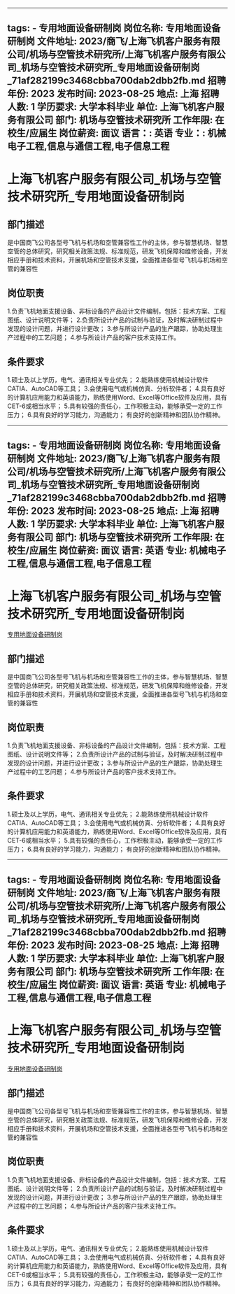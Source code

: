 
---
tags:
    - 专用地面设备研制岗
岗位名称: 专用地面设备研制岗
文件地址: 2023/商飞/上海飞机客户服务有限公司/机场与空管技术研究所/上海飞机客户服务有限公司_机场与空管技术研究所_专用地面设备研制岗_71af282199c3468cbba700dab2dbb2fb.md
招聘年份: 2023
发布时间: 2023-08-25
地点: 上海
招聘人数: 1
学历要求: 大学本科毕业
单位: 上海飞机客户服务有限公司
部门: 机场与空管技术研究所
工作年限: 在校生/应届生
岗位薪资: 面议
语言：: 英语
专业：: 机械电子工程,信息与通信工程,电子信息工程
---

# 上海飞机客户服务有限公司_机场与空管技术研究所_专用地面设备研制岗

## 部门描述

是中国商飞公司各型号飞机与机场和空管兼容性工作的主体，参与智慧机场、智慧空管的总体研究，研究相关政策法规、标准规范，研发飞机保障和维修设备，开发相应手册和技术资料，开展机场和空管技术支援，全面推进各型号飞机与机场和空管的兼容性

## 岗位职责

1.负责飞机地面支援设备、非标设备的产品设计文件编制，包括：技术方案、工程图纸、设计说明文件等；
 2.负责所设计产品的试制与验证，及时解决研制过程中发现的设计问题，并进行设计更改；
 3.参与所设计产品的生产跟踪，协助处理生产过程中的工艺问题；
 4.参与所设计产品的客户技术支持工作。

 ## 条件要求

1.硕士及以上学历，电气、通讯相关专业优先；
 2.能熟练使用机械设计软件CATIA、AutoCAD等工具；
 3.会使用电气或机械仿真、分析软件者；
 4.具有良好的计算机应用能力和英语能力，熟练使用Word、Excel等Office软件及应用，具有CET-6或相当水平；
 5.具有较强的责任心，工作积极主动，能够承受一定的工作压力；
 6.具有良好的学习能力，沟通能力；
有良好的创新精神和团队协作精神。

---
tags:
    - 专用地面设备研制岗
岗位名称: 专用地面设备研制岗
文件地址: 2023/商飞/上海飞机客户服务有限公司/机场与空管技术研究所/上海飞机客户服务有限公司_机场与空管技术研究所_专用地面设备研制岗_71af282199c3468cbba700dab2dbb2fb.md
招聘年份: 2023
发布时间: 2023-08-25
地点: 上海
招聘人数: 1
学历要求: 大学本科毕业
单位: 上海飞机客户服务有限公司
部门: 机场与空管技术研究所
工作年限: 在校生/应届生
岗位薪资: 面议
语言: 英语
专业: 机械电子工程,信息与通信工程,电子信息工程
---

# 上海飞机客户服务有限公司_机场与空管技术研究所_专用地面设备研制岗

[专用地面设备研制岗](http://zhaopin.comac.cc/zp/ct/out/position/positionDetail?planid=71af282199c3468cbba700dab2dbb2fb)

## 部门描述

是中国商飞公司各型号飞机与机场和空管兼容性工作的主体，参与智慧机场、智慧空管的总体研究，研究相关政策法规、标准规范，研发飞机保障和维修设备，开发相应手册和技术资料，开展机场和空管技术支援，全面推进各型号飞机与机场和空管的兼容性

## 岗位职责

1.负责飞机地面支援设备、非标设备的产品设计文件编制，包括：技术方案、工程图纸、设计说明文件等；
 2.负责所设计产品的试制与验证，及时解决研制过程中发现的设计问题，并进行设计更改；
 3.参与所设计产品的生产跟踪，协助处理生产过程中的工艺问题；
 4.参与所设计产品的客户技术支持工作。

 ## 条件要求

1.硕士及以上学历，电气、通讯相关专业优先；
 2.能熟练使用机械设计软件CATIA、AutoCAD等工具；
 3.会使用电气或机械仿真、分析软件者；
 4.具有良好的计算机应用能力和英语能力，熟练使用Word、Excel等Office软件及应用，具有CET-6或相当水平；
 5.具有较强的责任心，工作积极主动，能够承受一定的工作压力；
 6.具有良好的学习能力，沟通能力；
有良好的创新精神和团队协作精神。

---
tags:
    - 专用地面设备研制岗
岗位名称: 专用地面设备研制岗
文件地址: 2023/商飞/上海飞机客户服务有限公司/机场与空管技术研究所/上海飞机客户服务有限公司_机场与空管技术研究所_专用地面设备研制岗_71af282199c3468cbba700dab2dbb2fb.md
招聘年份: 2023
发布时间: 2023-08-25
地点: 上海
招聘人数: 1
学历要求: 大学本科毕业
单位: 上海飞机客户服务有限公司
部门: 机场与空管技术研究所
工作年限: 在校生/应届生
岗位薪资: 面议
语言: 英语
专业: 机械电子工程,信息与通信工程,电子信息工程
---

# 上海飞机客户服务有限公司_机场与空管技术研究所_专用地面设备研制岗

[专用地面设备研制岗](http://zhaopin.comac.cc/zp/ct/out/position/positionDetail?planid=71af282199c3468cbba700dab2dbb2fb)


## 部门描述

是中国商飞公司各型号飞机与机场和空管兼容性工作的主体，参与智慧机场、智慧空管的总体研究，研究相关政策法规、标准规范，研发飞机保障和维修设备，开发相应手册和技术资料，开展机场和空管技术支援，全面推进各型号飞机与机场和空管的兼容性

## 岗位职责

1.负责飞机地面支援设备、非标设备的产品设计文件编制，包括：技术方案、工程图纸、设计说明文件等；
 2.负责所设计产品的试制与验证，及时解决研制过程中发现的设计问题，并进行设计更改；
 3.参与所设计产品的生产跟踪，协助处理生产过程中的工艺问题；
 4.参与所设计产品的客户技术支持工作。

 ## 条件要求

1.硕士及以上学历，电气、通讯相关专业优先；
 2.能熟练使用机械设计软件CATIA、AutoCAD等工具；
 3.会使用电气或机械仿真、分析软件者；
 4.具有良好的计算机应用能力和英语能力，熟练使用Word、Excel等Office软件及应用，具有CET-6或相当水平；
 5.具有较强的责任心，工作积极主动，能够承受一定的工作压力；
 6.具有良好的学习能力，沟通能力；
有良好的创新精神和团队协作精神。
